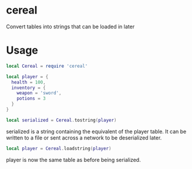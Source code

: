 # cereal
Convert tables into strings that can be loaded in later

# Usage
``` Lua
local Cereal = require 'cereal'

local player = {
  health = 100,
  inventory = {
    weapon = 'sword',
    potions = 3
  }
}

local serialized = Cereal.tostring(player)
```

serialized is a string containing the equivalent of the player table.  It can be written to a file or sent across a network to be deserialized later.

``` Lua
local player = Cereal.loadstring(player)
```

player is now the same table as before being serialized.
